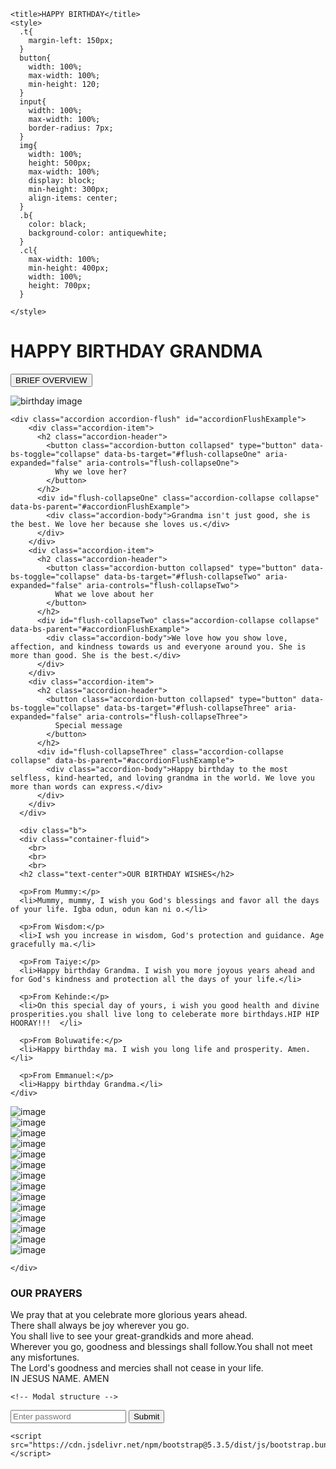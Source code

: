 
<html lang="en">
<head>
    <meta charset="UTF-8">
    <meta name="viewport" content="width=device-width, initial-scale=1.0">
    <link href="https://cdn.jsdelivr.net/npm/bootstrap@5.3.5/dist/css/bootstrap.min.css" rel="stylesheet">

    <title>HAPPY BIRTHDAY</title>
    <style>
      .t{
        margin-left: 150px;
      }
      button{
        width: 100%;
        max-width: 100%;
        min-height: 120;
      }
      input{
        width: 100%;
        max-width: 100%;
        border-radius: 7px;
      }
      img{
        width: 100%;
        height: 500px;
        max-width: 100%;
        display: block;
        min-height: 300px;
        align-items: center;
      }
      .b{
        color: black;
        background-color: antiquewhite;
      }
      .cl{
        max-width: 100%;
        min-height: 400px;
        width: 100%;
        height: 700px;      
      }
      
    </style>
</head>
<body>
    <h1 class="text-center">HAPPY BIRTHDAY GRANDMA</h1>
    <div id="liveAlertPlaceholder"></div>
<button type="button" class="btn btn-primary col-md-start btn-text-center" id="liveAlertBtn">BRIEF OVERVIEW</button>
<script>
    const alertPlaceholder = document.getElementById('liveAlertPlaceholder')
const appendAlert = (message, type) => {
  const wrapper = document.createElement('div')
  wrapper.innerHTML = [
    `<div class="alert alert-${type} alert-dismissible" role="alert">`,
    `   <div>${message}</div>`,
    '   <button type="button" class="btn-close" data-bs-dismiss="alert" aria-label="Close"></button>',
    '</div>'
  ].join('')

  alertPlaceholder.append(wrapper)
}

const alertTrigger = document.getElementById('liveAlertBtn')
if (alertTrigger) {
  alertTrigger.addEventListener('click', () => {
    appendAlert('Grandma is the prettiest, kindest and best Grandma in the world. Despite the distance, she always takes care of us.She showers us with her love and affection. She is the best Grandma in the whole wide world.', 'primary')
  })
}
</script>

<div>
  <img src="IMG/happy birthday.jpg" alt="birthday image">
</div>


    
    
    


    <div class="accordion accordion-flush" id="accordionFlushExample">
        <div class="accordion-item">
          <h2 class="accordion-header">
            <button class="accordion-button collapsed" type="button" data-bs-toggle="collapse" data-bs-target="#flush-collapseOne" aria-expanded="false" aria-controls="flush-collapseOne">
              Why we love her?
            </button>
          </h2>
          <div id="flush-collapseOne" class="accordion-collapse collapse" data-bs-parent="#accordionFlushExample">
            <div class="accordion-body">Grandma isn't just good, she is the best. We love her because she loves us.</div>
          </div>
        </div>
        <div class="accordion-item">
          <h2 class="accordion-header">
            <button class="accordion-button collapsed" type="button" data-bs-toggle="collapse" data-bs-target="#flush-collapseTwo" aria-expanded="false" aria-controls="flush-collapseTwo">
              What we love about her
            </button>
          </h2>
          <div id="flush-collapseTwo" class="accordion-collapse collapse" data-bs-parent="#accordionFlushExample">
            <div class="accordion-body">We love how you show love, affection, and kindness towards us and everyone around you. She is more than good. She is the best.</div>
          </div>
        </div>
        <div class="accordion-item">
          <h2 class="accordion-header">
            <button class="accordion-button collapsed" type="button" data-bs-toggle="collapse" data-bs-target="#flush-collapseThree" aria-expanded="false" aria-controls="flush-collapseThree">
              Special message
            </button>
          </h2>
          <div id="flush-collapseThree" class="accordion-collapse collapse" data-bs-parent="#accordionFlushExample">
            <div class="accordion-body">Happy birthday to the most selfless, kind-hearted, and loving grandma in the world. We love you more than words can express.</div>
          </div>
        </div>
      </div>

      <div class="b">
      <div class="container-fluid">
        <br>
        <br>
        <br>
      <h2 class="text-center">OUR BIRTHDAY WISHES</h2>

      <p>From Mummy:</p>
      <li>Mummy, mummy, I wish you God's blessings and favor all the days of your life. Igba odun, odun kan ni o.</li>

      <p>From Wisdom:</p>
      <li>I wsh you increase in wisdom, God's protection and guidance. Age gracefully ma.</li>

      <p>From Taiye:</p>
      <li>Happy birthday Grandma. I wish you more joyous years ahead and for God's kindness and protection all the days of your life.</li>

      <p>From Kehinde:</p>
      <li>On this special day of yours, i wish you good health and divine prosperities.you shall live long to celeberate more birthdays.HIP HIP HOORAY!!!  </li>

      <p>From Boluwatife:</p>
      <li>Happy birthday ma. I wish you long life and prosperity. Amen.</li>

      <p>From Emmanuel:</p>
      <li>Happy birthday Grandma.</li>
    </div>
  </div>




  <div id="carouselExampleSlidesOnly" class="carousel slide carouselslide" data-bs-ride="carousel">
    <div class="carousel-inner mt-200 cl">
      <div class="carousel-item active">
        <img src="IMG/IMG-20241016-WA0002.jpg" class="d-block w-100" alt="image">
      </div>
      <div class="carousel-item">
        <img src="IMG/IMG-20241016-WA0003.jpg" class="d-block w-100" alt="image">
      </div>
      <div class="carousel-item">
        <img src="IMG/IMG-20241016-WA0004.jpg" class="d-block w-100" alt="image">
      </div>
      <div class="carousel-item">
        <img src="IMG/IMG-20241016-WA0005.jpg" class="d-block w-100" alt="image">
      </div>
      <div class="carousel-item">
        <img src="IMG/IMG-20241016-WA0006.jpg" class="d-block w-100" alt="image">
      </div>
      <div class="carousel-item">
        <img src="IMG/IMG-20241016-WA0007.jpg" class="d-block w-100" alt="image">
      </div>
      <div class="carousel-item">
        <img src="IMG/IMG-20241016-WA0008.jpg" class="d-block w-100" alt="image">
      </div>
      <div class="carousel-item">
        <img src="IMG/IMG-20241016-WA0009.jpg" class="d-block w-100" alt="image">
      </div>
      <div class="carousel-item">
        <img src="IMG/IMG-20241016-WA0010.jpg" class="d-block w-100" alt="image">
      </div>
      <div class="carousel-item">
        <img src="IMG/IMG-20241016-WA0011.jpg" class="d-block w-100" alt="image">
      </div>
      <div class="carousel-item">
        <img src="IMG/IMG-20241016-WA0012.jpg" class="d-block w-100" alt="image">
      </div>
      <div class="carousel-item">
        <img src="IMG/IMG-20241016-WA0013.jpg" class="d-block w-100" alt="image">
      </div>
      <div class="carousel-item">
        <img src="IMG/IMG-20241016-WA0014.jpg" class="d-block w-100" alt="image">
      </div>
      <div class="carousel-item">
        <img src="IMG/IMG-20241016-WA0015.jpg" class="d-block w-100" alt="image">
      </div>
    
    </div>
  </div>

  <div class="container-sm">
    <h3 class="text-center">OUR PRAYERS</h3>
    <p class="text-center">We pray that at you celebrate more glorious years ahead. 
      <br>
    There shall always be joy wherever you go.
    <br/>
     You shall live to see your great-grandkids and more ahead. 
    <br />
    Wherever you go, goodness and blessings shall follow.You shall not meet any misfortunes. 
    <br/>
    The Lord's goodness and mercies shall not cease in your life.
    <br>
    IN JESUS NAME. AMEN</p>
  </div>
    
    

    <!-- Modal structure -->
<div id="modal" class="modal" style="display:none;">
  <div class="modal-content">
    <span class="close">&times;</span>
    <p id="modal-message">Happy Birthday, Grandma! Thanks for all the love you have shown to us throughout the years. We love you so much.</p>
  </div>
</div>

<!-- Password input field and submit button -->
<input id="password" type="password" placeholder="Enter password">
<button onclick="checkPassword()" class="btn btn-primary">Submit</button>

<script>
const password = "2504"; // set the password
const modal = document.getElementById("modal");
const modalMessage = document.getElementById("modal-message");
const closeButton = document.getElementsByClassName("close")[0];

function checkPassword() {
  const inputPassword = document.getElementById("password").value;
  if (inputPassword === password) {
    modalMessage.innerText = "Happy Birthday, Grandma! Thanks for all the love you have shown to us throughout the years. We love you so much.";
    modal.style.display = "block";
  } else {
    alert("Incorrect password!");
  }
}

// Close the modal when the close button is clicked
closeButton.onclick = function() {
  modal.style.display = "none";
}

// Close the modal when the user clicks outside of it
window.onclick = function(event) {
  if (event.target == modal) {
    modal.style.display = "none";
  }
}
</script>

    <script src="https://cdn.jsdelivr.net/npm/bootstrap@5.3.5/dist/js/bootstrap.bundle.min.js"></script>
</body>
</html>
